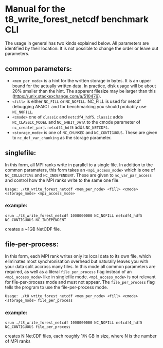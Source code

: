 # Manual for the t8_write_forest_netcdf benchmark CLI
The usage in general has two kinds explained below. All parameters are identified by their location. It is not possible to change the order or leave out parameters.
## common parameters:
- `<mem_per_node>` is a hint for the written storage in bytes. It is an upper bound for the actually written data. In practice, disk usage will be about 20% smaller than the hint. The apparent filesize may be larger than this (https://unix.stackexchange.com/a/510476).
- `<fill>` is either `NC_FILL` or `NC_NOFILL`. NC_FILL is used for netcdf debugging AFAICT and for benchmarking you should probably use `NC_NOFILL`.
- `<cmode>` one of `classic` and `netcdf4_hdf5`. `classic` adds `NC_CLASSIC_MODEL` and `NC_64BIT_DATA` to the cmode parameter of `nc_create[_par]`. `netcdf4_hdf5` adds `NC_NETCDF4`.
- `<storage_mode>` is one of `NC_CHUNKED` and `NC_CONTIGUOUS`. These are given to `nc_def_var_chunking` as the storage parameter.
## singlefile:
In this form, all MPI ranks write in parallel to a single file. In addition to the common parameters, this form takes an `<mpi_access_mode>` which is one of `NC_COLLECTIVE` and `NC_INDEPENDENT`. These are given to `nc_var_par_access` and control how the MPI ranks write to the same one file.
```
Usage: ./t8_write_forest_netcdf <mem_per_node> <fill> <cmode> <storage_mode> <mpi_access_mode>
```
### example:
```
srun ./t8_write_forest_netcdf 1000000000 NC_NOFILL netcdf4_hdf5 NC_CONTIGUOUS NC_INDEPENDENT
```
creates a ~1GB NetCDF file.

## file-per-process:
In this form, each MPI rank writes only its local data to its own file, which eliminates most synchronisation overhead but naturally leaves you with your data split accross many files. In this mode all common parameters are required, as well as a literal `file_per_process` flag instead of an `<mpi_access_mode>` like in singlefile mode. `<mpi_access_mode>` is not relevant for file-per-process mode and must not appear. The `file_per_process` flag tells the program to use the file-per-process mode.
```
Usage: ./t8_write_forest_netcdf <mem_per_node> <fill> <cmode> <storage_mode> file_per_process
```

### example:
```
srun ./t8_write_forest_netcdf 1000000000 NC_NOFILL netcdf4_hdf5 NC_CONTIGUOUS file_per_process
```
creates N NetCDF files, each roughly 1/N GB in size, where N is the number of MPI ranks